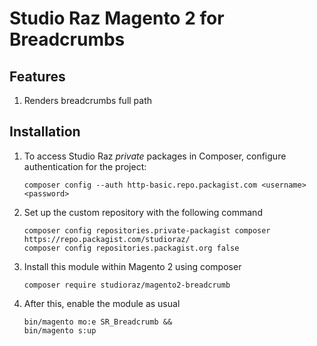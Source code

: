 # Studio Raz Magento 2 for Breadcrumbs

## Features
1. Renders breadcrumbs full path
  
## Installation

1. To access Studio Raz *private* packages in Composer, configure authentication for the project:  
    ```
    composer config --auth http-basic.repo.packagist.com <username> <password>
    ```
2. Set up the custom repository with the following command
    ```
    composer config repositories.private-packagist composer https://repo.packagist.com/studioraz/
    composer config repositories.packagist.org false
    ```

3. Install this module within Magento 2 using composer
    ```
    composer require studioraz/magento2-breadcrumb
    ```

4. After this, enable the module as usual
    ```
    bin/magento mo:e SR_Breadcrumb &&
    bin/magento s:up
    ```
 
 

